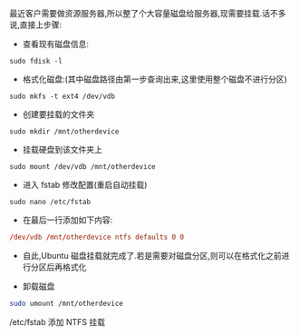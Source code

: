 最近客户需要做资源服务器,所以整了个大容量磁盘给服务器,现需要挂载.话不多说,直接上步骤:

- 查看现有磁盘信息:

```shell
sudo fdisk -l
```

- 格式化磁盘:(其中磁盘路径由第一步查询出来,这里使用整个磁盘不进行分区)

```shell
sudo mkfs -t ext4 /dev/vdb
```

- 创建要挂载的文件夹

```shell
sudo mkdir /mnt/otherdevice
```

- 挂载硬盘到该文件夹上

```shell
sudo mount /dev/vdb /mnt/otherdevice
```

- 进入 fstab 修改配置(重启自动挂载)

```shell
sudo nano /etc/fstab
```

- 在最后一行添加如下内容:

```conf
/dev/vdb /mnt/otherdevice ntfs defaults 0 0
```

- 自此,Ubuntu 磁盘挂载就完成了.若是需要对磁盘分区,则可以在格式化之前进行分区后再格式化

- 卸载磁盘

```bash
sudo umount /mnt/otherdevice
```

/etc/fstab 添加 NTFS 挂载
